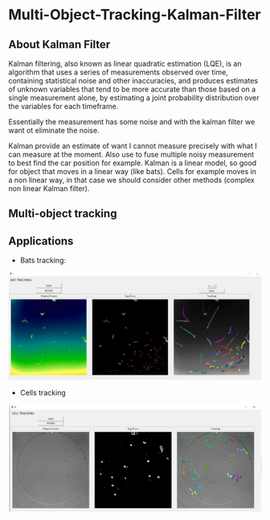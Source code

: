 # Multi-Object-Tracking-Kalman-Filter

## About Kalman Filter
Kalman filtering, also known as linear quadratic estimation (LQE), is an algorithm 
that uses a series of measurements observed over time, containing statistical 
noise and other inaccuracies, and produces estimates of unknown variables that tend 
to be more accurate than those based on a single measurement alone, by estimating 
a joint probability distribution over the variables for each timeframe.

Essentially the measurement has some noise and with the kalman filter we want ot eliminate the noise.

Kalman provide an estimate of want I cannot measure precisely with what I can measure at the moment.
Also use to fuse multiple noisy measurement to best find the car position for example.
Kalman is a linear model, so good for object that moves in a linear way (like bats). Cells for example moves in a non linear way,
in that case we should consider other methods (complex non linear Kalman filter).

## Multi-object tracking


## Applications
- Bats tracking:

![Alt text](/git-docs/bats_app.JPG ) 

- Cells tracking

![Alt text](/git-docs/cells_app.JPG ) 
